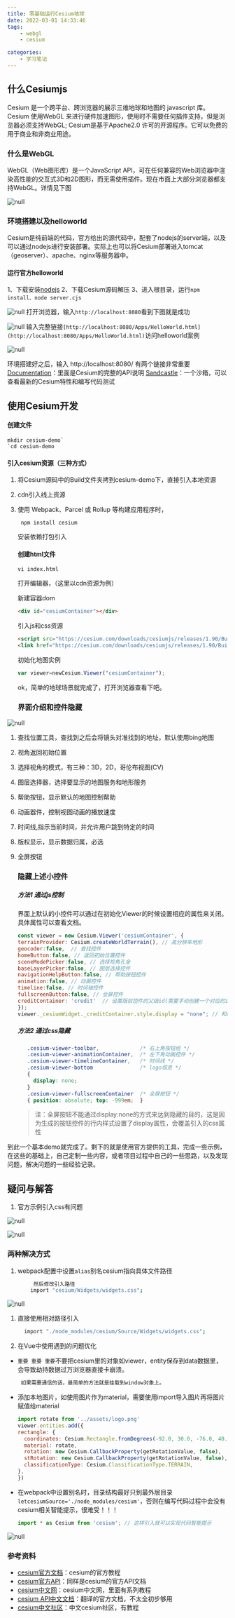 ```yaml
---
title: 零基础运行Cesium地球
date: 2022-03-01 14:33:46
tags:
    - webgl
    - cesium

categories:
    - 学习笔记
---
```


## 什么Cesiumjs

Cesium 是一个跨平台、跨浏览器的展示三维地球和地图的 javascript 库。
Cesium 使用WebGL 来进行硬件加速图形，使用时不需要任何插件支持，但是浏览器必须支持WebGL;
Cesium是基于Apache2.0 许可的开源程序。它可以免费的用于商业和非商业用途。

### 什么是WebGL

WebGL（Web图形库）是一个JavaScript API，可在任何兼容的Web浏览器中渲染高性能的交互式3D和2D图形，而无需使用插件。现在市面上大部分浏览器都支持WebGL。详情见下图

![null](https://s2.loli.net/2024/01/08/gZ6lTXjYLVh1wG8.png)

<!-- more -->

### 环境搭建以及helloworld

Cesium是纯前端的代码，官方给出的源代码中，配套了nodejs的server端，以及可以通过nodejs进行安装部署。实际上也可以将Cesium部署进入tomcat（geoserver）、apache、nginx等服务器中。

#### 运行官方helloworld

1、下载安装[nodejs](https://nodejs.org/en/download/)
2、下载Cesium源码解压
3、进入根目录，运行`npm install、node server.cjs`

![null](https://s2.loli.net/2024/01/08/dWYAbgIsHSTmuBc.png)
打开浏览器，输入`http://localhost:8080`看到下图就是成功

![null](https://s2.loli.net/2024/01/08/GDYs6z2uSEITpdb.png)
输入完整链接`[http://localhost:8080/Apps/HelloWorld.html](http://localhost:8080/Apps/HelloWorld.html)`访问helloworld案例

![null](https://s2.loli.net/2024/01/08/kC37BDUYLA2g6RX.png)

环境搭建好之后，输入 http://localhost:8080/ 有两个链接非常重要
[Documentation](http://localhost:8080/Build/Documentation/index.html)：里面是Cesium的完整的API说明
[Sandcastle](http://localhost:8080/Apps/Sandcastle/index.html)：一个沙箱，可以查看最新的Cesium特性和编写代码测试

## 使用Cesium开发

#### 创建文件

```
mkdir cesium-demo`
`cd cesium-demo
```

#### 引入cesium资源（三种方式）

1. 将Cesium源码中的Build文件夹拷到cesium-demo下，直接引入本地资源

2. cdn引入线上资源

3. 使用 Webpack、Parcel 或 Rollup 等构建应用程序时，

   ```
    npm install cesium
   ```

   安装依赖打包引入

   #### 创建html文件

   ```
   vi index.html
   ```

   打开编辑器，（这里以cdn资源为例）

   新建容器dom

   ```html
   <div id="cesiumContainer"></div>
   ```

   引入js和css资源

   ```html
   <script src="https://cesium.com/downloads/cesiumjs/releases/1.90/Build/Cesium/Cesium.js"></script>
   <link href="https://cesium.com/downloads/cesiumjs/releases/1.90/Build/Cesium/Widgets/widgets.css"rel="stylesheet">
   ```

   初始化地图实例

   ```javascript
   var viewer=newCesium.Viewer("cesiumContainer");
   ```

   ok，简单的地球场景就完成了，打开浏览器查看下吧。

   ### 界面介绍和控件隐藏

![null](https://s2.loli.net/2024/01/08/yQAuCYHlMWeF1NB.png)

1. 查找位置工具，查找到之后会将镜头对准找到的地址，默认使用bing地图

2. 视角返回初始位置

3. 选择视角的模式，有三种：3D，2D，哥伦布视图(CV)

4. 图层选择器，选择要显示的地图服务和地形服务

5. 帮助按钮，显示默认的地图控制帮助

6. 动画器件，控制视图动画的播放速度

7. 时间线,指示当前时间，并允许用户跳到特定的时间

8. 版权显示，显示数据归属，必选

9. 全屏按钮

   ### 隐藏上述小控件

   ##### 方法1 通过js控制

   界面上默认的小控件可以通过在初始化Viewer的时候设置相应的属性来关闭。具体属性可以查看文档。

   ```javascript
   const viewer = new Cesium.Viewer('cesiumContainer', {
   terrainProvider: Cesium.createWorldTerrain(), // 高分辨率地形
   geocoder:false,  // 查找控件
   homeButton:false, // 返回初始位置控件
   sceneModePicker:false, // 选择视角孔金
   baseLayerPicker:false, // 图层选择控件
   navigationHelpButton:false, // 帮助按钮控件
   animation:false, // 动画控件
   timeline:false, // 时间轴控件
   fullscreenButton:false, // 全屏控件
   creditContainer: 'credit'  // 设置版权控件的父级id(需要手动创建一个对应的id的div容器添加到页面中，使用css隐藏父元素)
   });
   viewer._cesiumWidget._creditContainer.style.display = "none"; // 和creditContainer两者选其一
   ```

   ##### 方法2 通过css隐藏

   ```css
      .cesium-viewer-toolbar,             /* 右上角按钮组 */
      .cesium-viewer-animationContainer,  /* 左下角动画控件 */
      .cesium-viewer-timelineContainer,   /* 时间线 */
      .cesium-viewer-bottom               /* logo信息 */
      {
        display: none;
      }
      .cesium-viewer-fullscreenContainer  /* 全屏按钮 */
      { position: absolute; top: -999em;  }
   ```

   > 注：全屏按钮不能通过display:none的方式来达到隐藏的目的，这是因为生成的按钮控件的行内样式设置了display属性，会覆盖引入的css属性

到此一个基本demo就完成了。剩下的就是使用官方提供的工具，完成一些示例，在这些的基础上，自己定制一些内容，或者项目过程中自己的一些思路，以及发现问题，解决问题的一些经验记录。

## 疑问与解答

1. 官方示例引入css有问题

![null](https://s2.loli.net/2024/01/08/3d9P1weOHjGVRCz.png)

![null](https://s2.loli.net/2024/01/08/lMe63wyg49NXhPs.png)

### 两种解决方式

1. webpack配置中设置`alias`别名cesium指向具体文件路径

   ```bash
        然后修改引入路径  
       import "cesium/Widgets/widgets.css";
   ```

![null](https://s2.loli.net/2024/01/08/CjqLPGvfRmTa317.png)

1. 直接使用相对路径引入

   ```bash
     import "./node_modules/cesium/Source/Widgets/widgets.css";
   ```

2. 在Vue中使用遇到的问题优化

- `重要 重要 重要`不要把cesium里的对象如viewer，entity保存到data数据里，会导致劫持数据过万浏览器直接卡崩溃。

  ```bash
   如果需要通信的话，最简单的方法就是挂载到window对象上。
  ```

- 添加本地图片，如使用图片作为material，需要使用import导入图片再将图片赋值给material

  ```javascript
  import rotate from '../assets/logo.png'
  viewer.entities.add({
  rectangle: {
    coordinates: Cesium.Rectangle.fromDegrees(-92.0, 30.0, -76.0, 40.0),
    material: rotate,
    rotation: new Cesium.CallbackProperty(getRotationValue, false),
    stRotation: new Cesium.CallbackProperty(getRotationValue, false),
    classificationType: Cesium.ClassificationType.TERRAIN,
  },
  })
  ```

- 在webpack中设置别名时，目录结构最好只到最外层目录`letcesiumSource='./node_modules/cesium'`，否则在编写代码过程中会没有cesium相关智能提示，很难受！！！

  ```javascript
  import * as Cesium from 'cesium'; // 这样引入就可以实现代码智能提示
  ```

![null](https://s2.loli.net/2024/01/08/D8jn1NhoY3cOQya.png)

### 参考资料

- [cesium官方文档](https://cesium.com/)：cesium的官方教程
- [cesium官方API](https://cesium.com/learn/cesiumjs/ref-doc/)：同样是cesium的官方API文档
- [cesium中文网](http://cesium.xin/)：cesium中文网，里面有系列教程
- [cesium API中文文档](http://cesium.xin/cesium/cn/Documentation1.62/)：翻译的官方文档，不太全初步够用
- [cesium中文社区](http://cesiumcn.org/)：中文cesium社区，有教程
